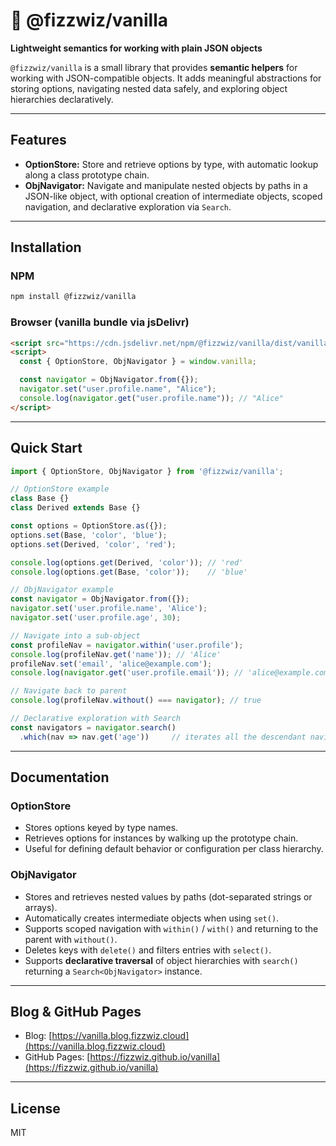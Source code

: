 # 🍦 @fizzwiz/vanilla

**Lightweight semantics for working with plain JSON objects**

`@fizzwiz/vanilla` is a small library that provides **semantic helpers** for working with JSON-compatible objects. It adds meaningful abstractions for storing options, navigating nested data safely, and exploring object hierarchies declaratively.

---

## Features

* **OptionStore:** Store and retrieve options by type, with automatic lookup along a class prototype chain.
* **ObjNavigator:** Navigate and manipulate nested objects by paths in a JSON-like object, with optional creation of intermediate objects, scoped navigation, and declarative exploration via `Search`.

---

## Installation

### NPM

```bash
npm install @fizzwiz/vanilla
```

### Browser (vanilla bundle via jsDelivr)

```html
<script src="https://cdn.jsdelivr.net/npm/@fizzwiz/vanilla/dist/vanilla.bundle.js"></script>
<script>
  const { OptionStore, ObjNavigator } = window.vanilla;

  const navigator = ObjNavigator.from({});
  navigator.set("user.profile.name", "Alice");
  console.log(navigator.get("user.profile.name")); // "Alice"
</script>
```

---

## Quick Start

```javascript
import { OptionStore, ObjNavigator } from '@fizzwiz/vanilla';

// OptionStore example
class Base {}
class Derived extends Base {}

const options = OptionStore.as({});
options.set(Base, 'color', 'blue');
options.set(Derived, 'color', 'red');

console.log(options.get(Derived, 'color')); // 'red'
console.log(options.get(Base, 'color'));    // 'blue'

// ObjNavigator example
const navigator = ObjNavigator.from({});
navigator.set('user.profile.name', 'Alice');
navigator.set('user.profile.age', 30);

// Navigate into a sub-object
const profileNav = navigator.within('user.profile');
console.log(profileNav.get('name')); // 'Alice'
profileNav.set('email', 'alice@example.com');
console.log(navigator.get('user.profile.email')); // 'alice@example.com'

// Navigate back to parent
console.log(profileNav.without() === navigator); // true

// Declarative exploration with Search
const navigators = navigator.search()
  .which(nav => nav.get('age'))     // iterates all the descendant navigators whose root object has an 'age' property
```

---

## Documentation

### OptionStore

* Stores options keyed by type names.
* Retrieves options for instances by walking up the prototype chain.
* Useful for defining default behavior or configuration per class hierarchy.

### ObjNavigator

* Stores and retrieves nested values by paths (dot-separated strings or arrays).
* Automatically creates intermediate objects when using `set()`.
* Supports scoped navigation with `within()` / `with()` and returning to the parent with `without()`.
* Deletes keys with `delete()` and filters entries with `select()`.
* Supports **declarative traversal** of object hierarchies with `search()` returning a `Search<ObjNavigator>` instance.

---

## Blog & GitHub Pages

* Blog: [https://vanilla.blog.fizzwiz.cloud](https://vanilla.blog.fizzwiz.cloud)
* GitHub Pages: [https://fizzwiz.github.io/vanilla](https://fizzwiz.github.io/vanilla)

---

## License

MIT
